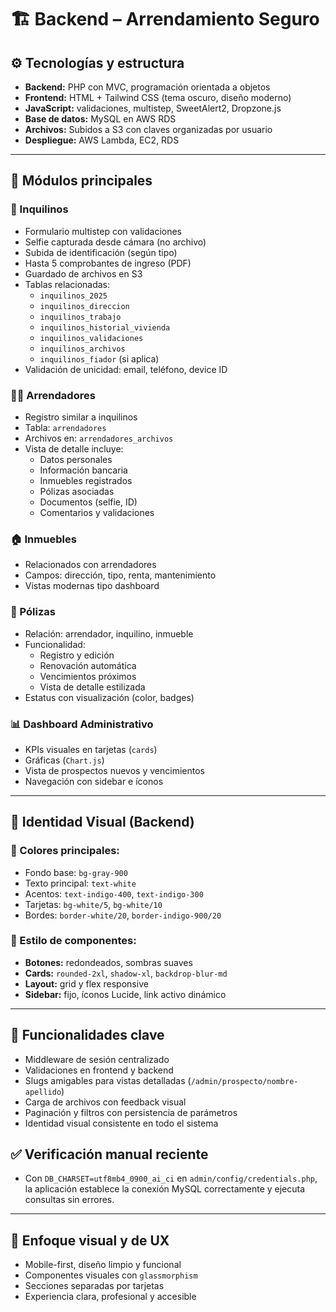 # 🏗️ Backend – Arrendamiento Seguro

## ⚙️ Tecnologías y estructura
- **Backend:** PHP con MVC, programación orientada a objetos
- **Frontend:** HTML + Tailwind CSS (tema oscuro, diseño moderno)
- **JavaScript:** validaciones, multistep, SweetAlert2, Dropzone.js
- **Base de datos:** MySQL en AWS RDS
- **Archivos:** Subidos a S3 con claves organizadas por usuario
- **Despliegue:** AWS Lambda, EC2, RDS

---

## 👥 Módulos principales

### 🧍 Inquilinos
- Formulario multistep con validaciones
- Selfie capturada desde cámara (no archivo)
- Subida de identificación (según tipo)
- Hasta 5 comprobantes de ingreso (PDF)
- Guardado de archivos en S3
- Tablas relacionadas:
  - `inquilinos_2025`
  - `inquilinos_direccion`
  - `inquilinos_trabajo`
  - `inquilinos_historial_vivienda`
  - `inquilinos_validaciones`
  - `inquilinos_archivos`
  - `inquilinos_fiador` (si aplica)
- Validación de unicidad: email, teléfono, device ID

### 🧑‍💼 Arrendadores
- Registro similar a inquilinos
- Tabla: `arrendadores`
- Archivos en: `arrendadores_archivos`
- Vista de detalle incluye:
  - Datos personales
  - Información bancaria
  - Inmuebles registrados
  - Pólizas asociadas
  - Documentos (selfie, ID)
  - Comentarios y validaciones

### 🏠 Inmuebles
- Relacionados con arrendadores
- Campos: dirección, tipo, renta, mantenimiento
- Vistas modernas tipo dashboard

### 📄 Pólizas
- Relación: arrendador, inquilino, inmueble
- Funcionalidad:
  - Registro y edición
  - Renovación automática
  - Vencimientos próximos
  - Vista de detalle estilizada
- Estatus con visualización (color, badges)

### 📊 Dashboard Administrativo
- KPIs visuales en tarjetas (`cards`)
- Gráficas (`Chart.js`)
- Vista de prospectos nuevos y vencimientos
- Navegación con sidebar e íconos

---

## 🎨 Identidad Visual (Backend)

### 🎨 Colores principales:
- Fondo base: `bg-gray-900`
- Texto principal: `text-white`
- Acentos: `text-indigo-400`, `text-indigo-300`
- Tarjetas: `bg-white/5`, `bg-white/10`
- Bordes: `border-white/20`, `border-indigo-900/20`

### 🎨 Estilo de componentes:
- **Botones:** redondeados, sombras suaves
- **Cards:** `rounded-2xl`, `shadow-xl`, `backdrop-blur-md`
- **Layout:** grid y flex responsive
- **Sidebar:** fijo, íconos Lucide, link activo dinámico

---

## 🔐 Funcionalidades clave
- Middleware de sesión centralizado
- Validaciones en frontend y backend
- Slugs amigables para vistas detalladas (`/admin/prospecto/nombre-apellido`)
- Carga de archivos con feedback visual
- Paginación y filtros con persistencia de parámetros
- Identidad visual consistente en todo el sistema

## ✅ Verificación manual reciente
- Con `DB_CHARSET=utf8mb4_0900_ai_ci` en `admin/config/credentials.php`, la aplicación establece la conexión MySQL correctamente y ejecuta consultas sin errores.

---

## 🧠 Enfoque visual y de UX
- Mobile-first, diseño limpio y funcional
- Componentes visuales con `glassmorphism`
- Secciones separadas por tarjetas
- Experiencia clara, profesional y accesible

